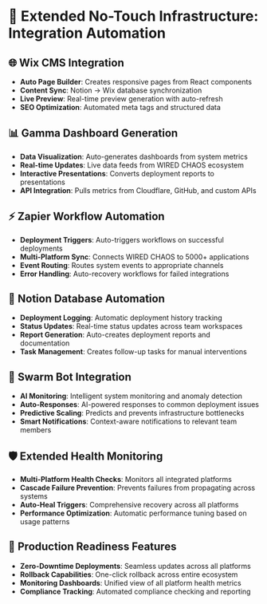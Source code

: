 # 🚀 Extended No-Touch Infrastructure: Integration Automation

## 🌐 Wix CMS Integration
- **Auto Page Builder**: Creates responsive pages from React components
- **Content Sync**: Notion → Wix database synchronization
- **Live Preview**: Real-time preview generation with auto-refresh
- **SEO Optimization**: Automated meta tags and structured data

## 📊 Gamma Dashboard Generation
- **Data Visualization**: Auto-generates dashboards from system metrics
- **Real-time Updates**: Live data feeds from WIRED CHAOS ecosystem
- **Interactive Presentations**: Converts deployment reports to presentations
- **API Integration**: Pulls metrics from Cloudflare, GitHub, and custom APIs

## ⚡ Zapier Workflow Automation
- **Deployment Triggers**: Auto-triggers workflows on successful deployments
- **Multi-Platform Sync**: Connects WIRED CHAOS to 5000+ applications
- **Event Routing**: Routes system events to appropriate channels
- **Error Handling**: Auto-recovery workflows for failed integrations

## 📝 Notion Database Automation
- **Deployment Logging**: Automatic deployment history tracking
- **Status Updates**: Real-time status updates across team workspaces
- **Report Generation**: Auto-creates deployment reports and documentation
- **Task Management**: Creates follow-up tasks for manual interventions

## 🤖 Swarm Bot Integration
- **AI Monitoring**: Intelligent system monitoring and anomaly detection
- **Auto-Responses**: AI-powered responses to common deployment issues
- **Predictive Scaling**: Predicts and prevents infrastructure bottlenecks
- **Smart Notifications**: Context-aware notifications to relevant team members

## 🛡️ Extended Health Monitoring
- **Multi-Platform Health Checks**: Monitors all integrated platforms
- **Cascade Failure Prevention**: Prevents failures from propagating across systems
- **Auto-Heal Triggers**: Comprehensive recovery across all platforms
- **Performance Optimization**: Automatic performance tuning based on usage patterns

## 🎯 Production Readiness Features
- **Zero-Downtime Deployments**: Seamless updates across all platforms
- **Rollback Capabilities**: One-click rollback across entire ecosystem
- **Monitoring Dashboards**: Unified view of all platform health metrics
- **Compliance Tracking**: Automated compliance checking and reporting
